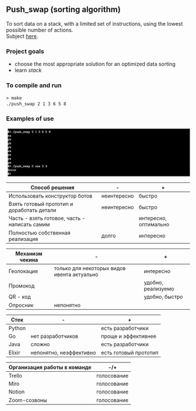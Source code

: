 ## Push_swap (sorting algorithm)
To sort data on a stack, with a limited set of instructions, using
the lowest possible number of actions.  
Subject [here](https://github.com/veganwaldon/push_swap/blob/main/push_swap.pdf).

### Project goals
- choose the most appropriate solution for an optimized data sorting
- learn *stack*

### To compile and run
```
> make
./push_swap 2 1 3 6 5 8
```

### Examples of use
![example](https://github.com/veganwaldon/push_swap/blob/main/example.jpg)


Способ решения | - | +
------ | ------|----------
Использовать конструктор ботов      | неинтересно    | быстро
Взять готовый прототип и доработать детали   | неинтересно  | быстро
Часть - взять готовое, часть - написать самим      |       | интересно, оптимально 
Полностью собственная реализация     |   долго    | интересно

Механизм чекина | - | +
------ | ------|----------
Геолокация     | только для некоторых видов ивента актуально    | интересно
Промокод   | | удобно, реализуемо
QR - код      |     | удобно, быстро 
Опросник    |  непонятно   | 

Стек | - | +
------ | ------|----------
Python   |   | есть разработчики
Go   | нет разработчиков | проще и эффективнее
Java      |  сложно  | есть разработчики
Elixir    |  непонятно, неэффективно | есть готовый прототип

Организация работы в команде | -/+
------ | ------|
Trello   |  голосование
Miro  | голосование
Notion      |  голосование
Zoom-созвоны    |  голосование
